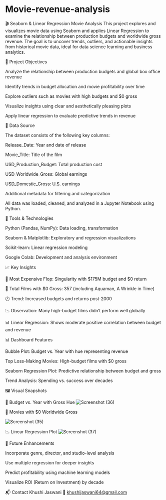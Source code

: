 # Movie-revenue-analysis
🎬 Seaborn & Linear Regression Movie Analysis
This project explores and visualizes movie data using Seaborn and applies Linear Regression to examine the relationship between production budgets and worldwide gross revenue. The goal is to uncover trends, outliers, and actionable insights from historical movie data, ideal for data science learning and business analytics.

🧩 Project Objectives

Analyze the relationship between production budgets and global box office revenue

Identify trends in budget allocation and movie profitability over time

Explore outliers such as movies with high budgets and $0 gross

Visualize insights using clear and aesthetically pleasing plots

Apply linear regression to evaluate predictive trends in revenue



📁 Data Source


The dataset consists of the following key columns:

Release_Date: Year and date of release

Movie_Title: Title of the film

USD_Production_Budget: Total production cost

USD_Worldwide_Gross: Global earnings

USD_Domestic_Gross: U.S. earnings

Additional metadata for filtering and categorization

All data was loaded, cleaned, and analyzed in a Jupyter Notebook using Python.



🔧 Tools & Technologies


Python (Pandas, NumPy): Data loading, transformation

Seaborn & Matplotlib: Exploratory and regression visualizations

Scikit-learn: Linear regression modeling

Google Colab: Development and analysis environment



📈 Key Insights


🍿 Most Expensive Flop: Singularity with $175M budget and $0 return

🧨 Total Films with $0 Gross: 357 (including Aquaman, A Wrinkle in Time)

🕗 Trend: Increased budgets and returns post-2000

📉 Observation: Many high-budget films didn’t perform well globally

📊 Linear Regression: Shows moderate positive correlation between budget and revenue



📊 Dashboard Features


Bubble Plot: Budget vs. Year with hue representing revenue

Top Loss-Making Movies: High-budget films with $0 gross

Seaborn Regression Plot: Predictive relationship between budget and gross

Trend Analysis: Spending vs. success over decades

🖼️ Visual Snapshots


🎯 Budget vs. Year with Gross Hue
![Screenshot (36)](https://github.com/user-attachments/assets/da6738b7-8e80-4a96-8849-16eeff261cd1)


🚫 Movies with $0 Worldwide Gross

![Screenshot (35)](https://github.com/user-attachments/assets/7e22d1a1-c1a8-4906-9161-d693f15713e2)


📉 Linear Regression Plot
![Screenshot (37)](https://github.com/user-attachments/assets/4ddebba9-de84-41af-9670-43bae1938e38)

🚀 Future Enhancements


Incorporate genre, director, and studio-level analysis

Use multiple regression for deeper insights

Predict profitability using machine learning models

Visualize ROI (Return on Investment) by decade


📬 Contact
Khushi Jaswani
📧 khushijaswani64@gmail.com


